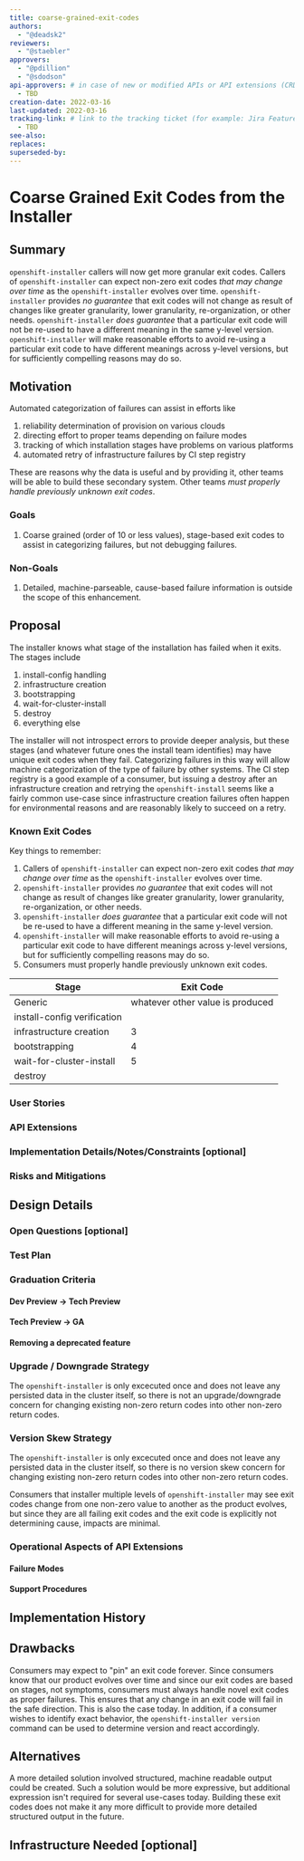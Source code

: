 ```yaml
---
title: coarse-grained-exit-codes
authors:
  - "@deadsk2"
reviewers:
  - "@staebler"
approvers:
  - "@pdillion"
  - "@sdodson"
api-approvers: # in case of new or modified APIs or API extensions (CRDs, aggregated apiservers, webhooks, finalizers)
  - TBD
creation-date: 2022-03-16
last-updated: 2022-03-16
tracking-link: # link to the tracking ticket (for example: Jira Feature or Epic ticket) that corresponds to this enhancement
  - TBD
see-also:
replaces:
superseded-by:
---
```


# Coarse Grained Exit Codes from the Installer

## Summary

`openshift-installer` callers will now get more granular exit codes.
Callers of `openshift-installer` can expect non-zero exit codes *that may change over time* as
the `openshift-installer` evolves over time.
`openshift-installer` provides *no guarantee* that exit codes will not change as result of changes like
greater granularity, lower granularity, re-organization, or other needs.
`openshift-installer` *does guarantee* that a particular exit code will not be re-used to have a
different meaning in the same y-level version.
`openshift-installer` will make reasonable efforts to avoid re-using a particular exit code to have
different meanings across y-level versions, but for sufficiently compelling reasons may do so.

## Motivation

Automated categorization of failures can assist in efforts like
1. reliability determination of provision on various clouds
2. directing effort to proper teams depending on failure modes
3. tracking of which installation stages have problems on various platforms
4. automated retry of infrastructure failures by CI step registry

These are reasons why the data is useful and by providing it, other teams will be able to build these
secondary system.
Other teams *must properly handle previously unknown exit codes*.

### Goals

1. Coarse grained (order of 10 or less values), stage-based exit codes to assist in categorizing
   failures, but not debugging failures.

### Non-Goals

1. Detailed, machine-parseable, cause-based failure information is outside the scope of this enhancement.

## Proposal

The installer knows what stage of the installation has failed when it exits.
The stages include
1. install-config handling
2. infrastructure creation
3. bootstrapping
4. wait-for-cluster-install
5. destroy
6. everything else

The installer will not introspect errors to provide deeper analysis, but these stages (and whatever future
ones the install team identifies) may have unique exit codes when they fail.
Categorizing failures in this way will allow machine categorization of the type of failure by other systems.
The CI step registry is a good example of a consumer, but issuing a destroy after an infrastructure creation
and retrying the `openshift-install` seems like a fairly common use-case since infrastructure creation
failures often happen for environmental reasons and are reasonably likely to succeed on a retry.

### Known Exit Codes

Key things to remember:
1. Callers of `openshift-installer` can expect non-zero exit codes *that may change over time* as
   the `openshift-installer` evolves over time.
2. `openshift-installer` provides *no guarantee* that exit codes will not change as result of changes like
   greater granularity, lower granularity, re-organization, or other needs.
3. `openshift-installer` *does guarantee* that a particular exit code will not be re-used to have a
   different meaning in the same y-level version.
4. `openshift-installer` will make reasonable efforts to avoid re-using a particular exit code to have
   different meanings across y-level versions, but for sufficiently compelling reasons may do so.
5. Consumers must properly handle previously unknown exit codes.

| Stage | Exit Code |
| --- | --- | 
| Generic | whatever other value is produced |
| install-config verification | |
| infrastructure creation | 3 |
| bootstrapping | 4 | 
| wait-for-cluster-install | 5 |
| destroy | |

### User Stories

### API Extensions

### Implementation Details/Notes/Constraints [optional]

### Risks and Mitigations

## Design Details

### Open Questions [optional]

### Test Plan

### Graduation Criteria

#### Dev Preview -> Tech Preview

#### Tech Preview -> GA

#### Removing a deprecated feature

### Upgrade / Downgrade Strategy

The `openshift-installer` is only excecuted once and does not leave any persisted data
in the cluster itself, so there is not an upgrade/downgrade concern for changing
existing non-zero return codes into other non-zero return codes.

### Version Skew Strategy

The `openshift-installer` is only excecuted once and does not leave any persisted data
in the cluster itself, so there is no version skew concern for changing
existing non-zero return codes into other non-zero return codes.

Consumers that installer multiple levels of `openshift-installer` may see exit codes
change from one non-zero value to another as the product evolves, but since they are all
failing exit codes and the exit code is explicitly not determining cause, impacts are minimal.

### Operational Aspects of API Extensions

#### Failure Modes

#### Support Procedures

## Implementation History

## Drawbacks

Consumers may expect to "pin" an exit code forever.
Since consumers know that our product evolves over time and since our exit codes are based on stages, not symptoms,
consumers must always handle novel exit codes as proper failures.
This ensures that any change in an exit code will fail in the safe direction.
This is also the case today.
In addition, if a consumer wishes to identify exact behavior, the `openshift-installer version` command
can be used to determine version and react accordingly.

## Alternatives

A more detailed solution involved structured, machine readable output could be created.
Such a solution would be more expressive, but additional expression isn't required for several use-cases today.
Building these exit codes does not make it any more difficult to provide more detailed structured output in the future.

## Infrastructure Needed [optional]

